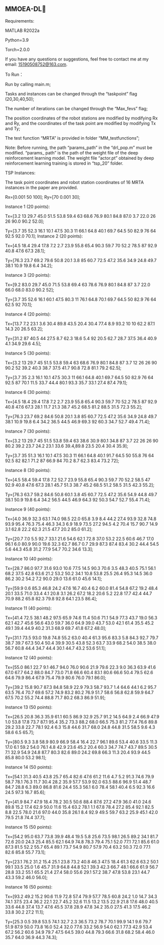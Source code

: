 ## MMOEA-DL👋

Requirements:

MATLAB R2022a

Python=3.9

Torch=2.0.0

If you have any questions or suggestions, feel free to contact me at my email: 15190508752@163.com.



To Run：

Run by calling main.m;

Tasks and instances can be changed through the “taskpoint” flag (20,30,40,50);

The number of iterations can be changed through the “Max_fevs” flag;

The position coordinates of the robot stations are modified by modifying Rx and Ry, and the coordinates of the task point are modified by modifying Tx and Ty;

The test function “MRTA” is provided in folder “MM_testfunctions”;

Note: Before running, the path “params_path” in the “drl_pop.m” must be modified. “params_ path” is the path of the weight file of the deep reinforcement learning model. The weight file “actor.pt” obtained by deep reinforcement learning training is stored in “tsp_20” folder.





TSP Instances:

The task point coordinates and robot station coordinates of 16 MRTA instances in the paper are provided.

Rx=[0.001 50 100];
Ry=[70 0.001 30];

Instance 1 (20 points):

Tx=[3.2 13 29.7 45.0 51.5 53.8 59.4 63 68.6 76.9 80.1 84.8 87.0 3.7 22.0 26 26 90.0 90.2 52.0];

Ty=[3.7 35 52.3 16.1 10.1 47.5 30.3 11 66.1 64.8 40.1 69.7 64.5 50 82.9 76 64 92.5 92.0 70.1];
Instance 2 (20 points):

Tx=[4.5 18.4 29.4 17.8 7.2 2.7 23.9 55.8 65.4 90.3 59.7 70 52.2 78.5 87 92.9 40.8 47.6 67.3 28.1];

Ty=[76.3 23.7 69.2 79.6 50.8 20.1 3.8 85 60.7 72.5 47.2 35.6 34.9 24.8 49.7 38.1 10.9 19.8 6.4 34.2];

Instance 3 (20 points):

Tx=[9.2 83.0 29.7 45.0 71.5 53.8 69.4 63 78.6 76.9 80.1 84.8 87 3.7 22.0 66.0 68.0 83.0 90.2 52];

Ty=[3.7 35 52.6 16.1 60.1 47.5 80.3 11 76.1 64.8 70.1 69.7 64.5 50 82.9 76 64 62.5 92 70.1];

Instance 4 (20 points):

Tx=[13.7 7.2 23.1 3.6 30.4 89.8 43.5 20.4 30.4 77.4 8.9 93.2 10 10 62.2 87.1 14.3 20 26.5 63.2];

Ty=[31.2 87 40.5 44 27.5 8.7 62.3 18.6 5.4 92 20.5 62.7 28.7 37.5 36.4 40.9 4.1 34.9 29.6 4.5];

Instance 5 (30 points):

Tx=[3.2 13 29.7 45 51.5 53.8 59.4 63 68.6 76.9 80.1 84.8 87 3.7 12 26 26 90 90.2 52 39.2 40.3 38.7 37.5 41.7 90.8 72.8 81.1 79.2 62.5];

Ty=[3.7 35 2.3 16.1 10.1 47.5 30.3 11 66.1 64.8 40.1 69.7 64.5 50 82.9 76 64 92.5 87 70.1 11.5 33.7 44.4 80.1 93.3 35.7 33.1 27.4 87.4 79.1];

Instance 6 (30 points):

Tx=[4.5 18.4 29.4 17.8 7.2 2.7 23.9 55.8 65.4 90.3 59.7 70 52.2 78.5 87 92.9 40.8 47.6 67.3 28.1 11.7 21.3 38.7 45.2 68.5 81.2 88.5 31.5 72.3 55.2];

Ty=[76.3 23.7 69.2 84.6 50.8 20.1 3.8 85 60.7 72.5 47.2 35.6 34.9 24.8 49.7 38.1 10.9 19.8 6.4 34.2 36.5 44.5 46.9 69.3 92 60.3 34.7 52.7 49.4 71.4];

Instance 7 (30 points):

Tx=[3.2 13 29.7 45 51.5 53.8 59.4 63 38.6 30.9 80.1 34.8 87 3.7 22 26 26 90 80.2 39.2 23.7 24.2 23.1 33.6 39.4,89.8 23.5 20.4 30.4 35.9];

Ty=[3.7 35 51.3 16.1 10.1 47.5 30.3 11 66.1 64.8 40.1 91.7 64.5 50 55.8 76 64 92.5 82 82.1 71.2 87 66.9 84 70.2 8.7 62.3 83.4 73.2 72];

Instance 8 (30 points):

Tx=[4.5 58.4 59.4 17.8 7.2 52.7 23.9 55.8 65.4 90.3 59.7 70 52.2 58.5 47 92.9 40.8 47.6 67.3 28.1 45.7 51.3 38.7 45.2 68.5 51.2 58.5 31.5 42.3 55.2];

Ty=[76.3 63.7 59.2 84.6 50.8 60.1 3.8 45 60.7 72.5 47.2 35.6 54.9 44.8 49.7 38.1 50.9 19.8 6.4 34.2 56.5 44.5 46.9 64.3 92 50.3 54.7 52.7 55.4 71.4];

Instance 9 (40 points):

Tx=[4.0 36.9 32.3 63.1 74.0 98.5 22.0 65.8 3.9 8.4 44.2 27.4 93.9 32.8 74.8 93.9 95.4 76.3 75.4 46.3 34.3 6.9 18.9 73.5 27.2 94.5 4.2 70.4 15.7 90.7 14.9 3.1 62.8 22.2 62.3 21.5 47.7 20.2 85.0 61.2];

Ty=[20.7 7.0 5.5 92.7 33.1 21.6 54.6 62.1 72.8 37.0 53.2 22.5 60.6 46.7 17.0 96.1 6.0 80.9 90.0 19.6 32.3 62.7 86.7 0.7 29.9 87.3 87.4 83.4 30.2 44.4 54.5 5.6 44.3 45.8 31.2 77.9 54.7 70.2 34.6 13.3];

Instance 10 (40 points):

Tx=[28.7 86.0 97.7 31.6 93.0 10.6 77.5 14.5 90.3 70.6 3.5 48.3 40.5 75.1 56.1 68.2 37.5 42.8 63.6 21.2 53.2 50.2 34.1 10.8 53.8 25.5 26.4 95.3 14.5 36.0 86.2 30.2 54.2 7.2 90.0 29.0 13.6 61.0 45.6 14.1];

Ty=[59.9 0.6 85.3 46.8 24.2 47.6 16.7 40.4 6.2 60.0 81.4 54.8 67.2 19.2 48.4 20.1 33.5 71.0 33.4 4.1 20.8 3.1 26.2 67.2 18.2 20.6 5.2 22.8 17.7 42.4 44.7 70.9 88.2 65.8 82.3 79.8 92.8 64.1 23.5 86.4];

Instance 11 (40 points):

Tx=[41.4 72.5 38.1 48.2 97.5 65.9 74.6 11.4 50.6 71.1 54.9 77.3 43.7 19.0 56.3 62.1 42.7 45.6 56.6 43.0 59.7 36.0 64.9 39.0 43.7 53.0 42.1 61.4 35.5 45.2 49.1 39.4 44.9 40.2 31.3 68.9 69.7 41.8 67.2 48.0];

Ty=[31.1 73.5 93.0 19.8 74.8 55.2 63.0 40.4 61.3 95.6 83.3 5.8 84.3 92.7 79.7 38.7 39.7 67.3 50.4 50.4 39.9 30.5 43.8 52.3 63.7 33.9 68.2 54.0 38.5 38.0 56.7 60.8 44.4 34.7 44.4 30.1 44.7 43.2 53.6 51.1];

Instance 12 (40 points):

Tx=[55.0 86.1 22.7 9.1 46.7 94.0 76.0 90.6 21.9 79.6 22.3 9.0 36.3 63.9 41.6 67.0 67.7 64.2 88.0 84.7 73.0 71.8 66.6 60.4 83.1 80.6 66.6 50.4 79.5 62.6 64.6 79.9 86.4 67.9 75.4 79.9 80.6 76.0 79.1 86.0];

Ty=[39.2 15.8 90.7 87.3 84.8 58.9 22.9 79.3 58.7 93.7 1.4 64.6 44.1 6.2 95.7 63.5 76.4 70.7 69.6 57.2 74.9 83.2 80.2 76.9 51.7 58.6 56.8 62.8 59.9 64.7 67.5 70.2 55.2 74.4 88.8 71.7 80.2 68.3 86.9 51.9];

Instance 13 (50 points):

Tx=[26.5 20.8 36.3 35.9 61.1 60.5 86.9 32.9 25.7 91.2 14.5 64.9 2.4 66.9 47.9 1.0 53.8 17.8 73.7 87.1 95.4 35.2 73.3 88.2 68.0 66.5 75.3 81.2 77.4 76.6 89.8 29.2 33.8 22.7 78.1 92.4 6.3 15.8 44.6 31.7 68.0 24.8 44.8 31.5 58.5 9.6 4.3 58.6 6.5 65.7];

Ty=[80.5 9.3 3.8 58.9 80.9 66.9 58.4 16.4 22.7 96.1 89.6 53.4 40.6 33.5 11.3 17.0 6.1 59.2 54.0 76.1 4.8 42.9 23.6 45.2 20.4 60.3 34.7 74.7 43.7 89.5 30.5 7.1 32.9 54.9 24.8 87.7 80.3 82.6 89.0 24.2 69.8 66.3 11.3 20.4 93.9 44.5 85.8 80.0 53.2 98.1];

Instance 14 (50 points):

Tx=[54.1 31.3 40.5 43.8 25.7 65.4 82.6 47.6 61.2 11.6 4.7 5.2 91.3 74.6 79.9 58.7 78.1 76.3 11.7 30.4 28.2 35.9 57.7 53.9 92.0 63.5 88.6 96.9 51.4 48.7 84.7 28.8 6.3 89.0 86.8 81.6 24.4 55.3 56.1 6.0 78.4 58.1 40.4 6.5 92.3 16.6 24.5 97.3 16.7 85.6];

Ty=[41.9 84.7 47.9 18.4 78.2 30.5 50.6 88.4 87.6 27.2 47.9 36.0 41.0 24.6 89.8 15.2 17.4 62.9 50.0 11.6 15.4 63.2 78.1 1.1 67.8 78.4 27.2 85.4 92.1 82.5 8.8 22.5 78.0 21.6 97.0 44.0 35.8 26.1 8.4 92.9 49.5 59.7 63.2 25.9 45.1 42.0 79.5 21.8 74.4 37.7];

Instance 15 (50 points):

Tx=[54.2 95.0 63.7 73.8 39.9 48.4 19.5 5.8 25.6 73.5 98.1 26.5 89.2 34.1 81.7 72.6 20.0 24.3 25.4 85.5 62.1 64.9 74.8 78.3 79.4 75.1 52.0 77.1 72.1 85.6 61.0 87.3 81.5 52.2 55.7 65.4 89.1 73.7 54.9 80.7 57.9 70.4 63.2 50.3 72.0 77.1 82.6 85.8 55.7 73.1];

Ty=[23.1 76.2 31.2 15.4 25.1 23.8 73.2 40.8 46.3 47.5 18.4 61.3 62.6 63.2 50.1 99.1 33.5 25.0 1.6 45.7 31.9 64.8 44.8 52.1 39.3 42.3 66.7 48.1 66.6 61.9 56.7 28.8 33.2 55.1 65.5 21.4 27.4 58.0 55.6 29.1 57.2 38.7 47.8 53.8 23.1 44.7 43.3 59.2 46.0 56.0];

Instance 16 (50 points):

Tx=[93.2 49.2 15.2 90.6 11.9 72.8 57.4 79.9 57.7 78.5 60.8 24.2 1.0 14.7 34.3 74.1 37.5 23.4 36.2 22.1 22.7 45.2 32.6 11.5 13.2 13.5 22.9 21.8 17.6 48.0 40.5 33.6 44.8 37.4 13.7 47.6 45.5 37.8 28.9 47.8 34.2 35.0 27.5 41.3 17.5 46.2 33.8 30.2 27.2 11.1];

Ty=[25.3 0.5 39.8 53.5 74.1 32.7 2.3 36.5 73.2 78.7 70.1 99.9 14.1 9.6 79.7 51.9 87.9 50.0 73.8 16.0 52.4 32.0 77.6 33.2 56.9 54.0 62.1 77.3 42.9 53.4 67.2 56.2 60.6 34.9 79.7 47.5 64.5 39.0 44.8 79.3 66.6 31.8 68.2 58.4 46.0 35.7 64.0 36.9 44.3 74.3];

